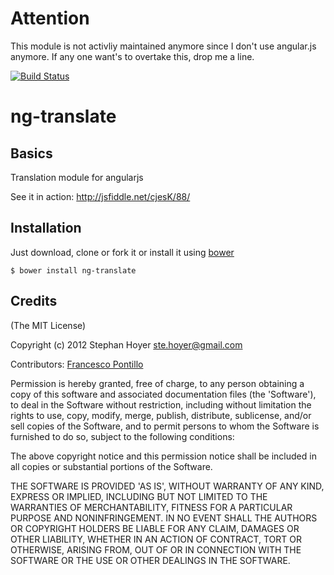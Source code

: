 # Attention

This module is not activliy maintained anymore since I don't use angular.js anymore. If any one want's to overtake this, drop me a line.


[![Build Status](https://travis-ci.org/StephanHoyer/ng-translate.png?branch=master)](https://travis-ci.org/StephanHoyer/ng-translate)


# ng-translate

## Basics

Translation module for angularjs

See it in action: <http://jsfiddle.net/cjesK/88/>

## Installation

Just download, clone or fork it or install it using [bower](http://twitter.github.com/bower/)

    $ bower install ng-translate

## Credits

(The MIT License)

Copyright (c) 2012 Stephan Hoyer <ste.hoyer@gmail.com>

Contributors: [Francesco Pontillo](https://github.com/frapontillo)

Permission is hereby granted, free of charge, to any person obtaining
a copy of this software and associated documentation files (the
'Software'), to deal in the Software without restriction, including
without limitation the rights to use, copy, modify, merge, publish,
distribute, sublicense, and/or sell copies of the Software, and to
permit persons to whom the Software is furnished to do so, subject to
the following conditions:

The above copyright notice and this permission notice shall be
included in all copies or substantial portions of the Software.

THE SOFTWARE IS PROVIDED 'AS IS', WITHOUT WARRANTY OF ANY KIND,
EXPRESS OR IMPLIED, INCLUDING BUT NOT LIMITED TO THE WARRANTIES OF
MERCHANTABILITY, FITNESS FOR A PARTICULAR PURPOSE AND NONINFRINGEMENT.
IN NO EVENT SHALL THE AUTHORS OR COPYRIGHT HOLDERS BE LIABLE FOR ANY
CLAIM, DAMAGES OR OTHER LIABILITY, WHETHER IN AN ACTION OF CONTRACT,
TORT OR OTHERWISE, ARISING FROM, OUT OF OR IN CONNECTION WITH THE
SOFTWARE OR THE USE OR OTHER DEALINGS IN THE SOFTWARE.
